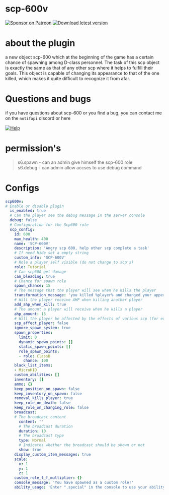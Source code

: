 # scp-600v
[![Sponsor on Patreon](https://img.shields.io/badge/sponsor-patreon-orange.svg)](https://www.patreon.com/NOTIF247)
[![Download letest version](https://img.shields.io/badge/download-latest-red.svg)](https://github.com/NOTIF-API/scp-600v/releases)

# about the plugin
a new object scp-600 which at the beginning of the game has a certain chance of spawning among D-class personnel. The task of this scp object is exactly the same as that of any other scp where it helps to fulfill their goals. This object is capable of changing its appearance to that of the one killed, which makes it quite difficult to recognize it from afar.

# Questions and bugs
if you have questions about scp-600 or you find a bug, you can contact me on the `notifapi` discord or here 

[![Help](https://img.shields.io/badge/issues-aqua)]( https://github.com/NOTIF-API/scp-600v/issues)

# permission's
> s6.spawn - can an admin give himself the scp-600 role       
> s6.debug - can admin allow accses to use debug command

# Configs
```yaml
scp600v:
# Enable or disable plugin
  is_enabled: true
  # Can the player see the debug message in the server console
  debug: false
  # Configuration for the Scp600 role
  scp_config:
    id: 600
    max_health: 400
    name: 'SCP-600V'
    description: 'Angry scp 600, help other scp complete a task'
    # If need hide set a empty string
    custom_info: 'SCP-600V'
    # Role a player self visible (do not change to scp's)
    role: Tutorial
    # Can scp600 get damage
    can_bleading: true
    # Chance for spawn role
    spawn_chance: 15
    # The message that the player will see when he kills the player
    transformation_message: 'you killed %player% and changed your apperance to %role%'
    # Will the player receive AHP when killing another player
    add_ahp_when_kill: true
    # The amount a player will receive when he kills a player
    ahp_amount: 15
    # Will the player be affected by the effects of various scp (for example, invisible field 939)
    scp_affect_player: false
    ignore_spawn_system: true
    spawn_properties:
      limit: 0
      dynamic_spawn_points: []
      static_spawn_points: []
      role_spawn_points:
      - role: ClassD
        chance: 100
    black_list_items:
    - MicroHID
    custom_abilities: []
    inventory: []
    ammo: {}
    keep_position_on_spawn: false
    keep_inventory_on_spawn: false
    removal_kills_player: true
    keep_role_on_death: false
    keep_role_on_changing_role: false
    broadcast:
    # The broadcast content
      content: ''
      # The broadcast duration
      duration: 10
      # The broadcast type
      type: Normal
      # Indicates whether the broadcast should be shown or not
      show: true
    display_custom_item_messages: true
    scale:
      x: 1
      y: 1
      z: 1
    custom_role_f_f_multiplier: {}
    console_message: 'You have spawned as a custom role!'
    ability_usage: 'Enter ".special" in the console to use your ability. If you have multiple abilities, you can use this command to cycle through them, or specify the one to use with ".special ROLENAME AbilityNum"'
```

